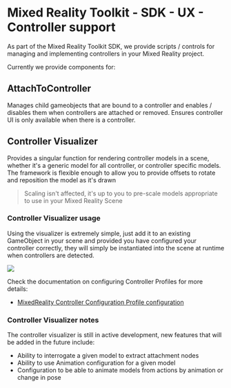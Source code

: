 # Mixed Reality Toolkit - SDK - UX - Controller support

As part of the Mixed Reality Toolkit SDK, we provide scripts / controls for managing and implementing controllers in your Mixed Reality project.

Currently we provide components for:

## AttachToController

Manages child gameobjects that are bound to a controller and enables / disables them when controllers are attached or removed.  Ensures controller UI is only available when there is a controller.

## Controller Visualizer

Provides a singular function for rendering controller models in a scene, whether it's a generic model for all controller, or controller specific models.
The framework is flexible enough to allow you to provide offsets to rotate and reposition the model as it's drawn
> Scaling isn't affected, it's up to you to pre-scale models appropriate to use in your Mixed Reality Scene

### Controller Visualizer usage

Using the visualizer is extremely simple, just add it to an existing GameObject in your scene and provided you have configured your controller correctly, they will simply be instantiated into the scene at runtime when controllers are detected.

![](/External/HowTo/ControlerVisualizer/ControllerVisualizerInspector.png)

Check the documentation on configuring Controller Profiles for more details:

* [MixedReality Controller Configuration Profile configuration](/Assets/MixedRealityToolkit-SDK/Profiles/MixedRealityControllerConfigurationProfile.md)

### Controller Visualizer notes

The controller visualizer is still in active development, new features that will be added in the future include:

* Ability to interrogate a given model to extract attachment nodes
* Ability to use Animation configuration for a given model
* Configuration to be able to animate models from actions by animation or change in pose
